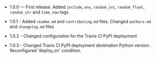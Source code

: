 - 1.0.0 — First release. Added `include`, `env`, `random_int`, `random_float`, 
          `random_str` and `time_now` tags. 

- 1.0.1 - Added `readme.md` and `contributing.md` files. 
          Changed `authors.md` and `changelog.md` files
 
- 1.0.2 - Changed configuration for the Travis CI PyPI deployment 

- 1.0.3 - Changed Travis CI PyPI deployment destination Python version.
          Reconfigured 'deploy_on' condition. 